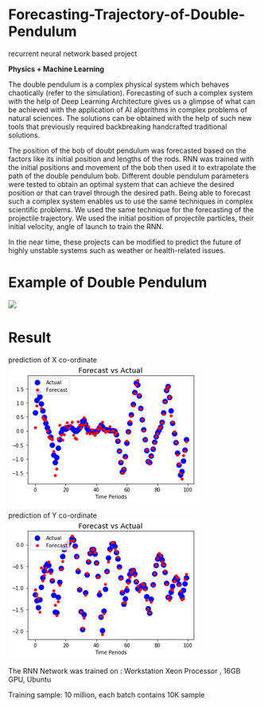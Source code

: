 # Forecasting-Trajectory-of-Double-Pendulum
recurrent neural network based project

**Physics + Machine Learning**

The double pendulum is a complex physical system which behaves chaotically (refer to the simulation).
Forecasting of such a complex system with the help of Deep Learning Architecture gives us a glimpse of what can be achieved with the application of AI algorithms in complex problems of natural sciences. The solutions can be obtained with the help of such new tools that previously required backbreaking handcrafted traditional solutions. 

The position of the bob of doubt pendulum was forecasted based on the factors like its initial position and lengths of the rods. RNN was trained with the initial positions and movement of the bob then used it to extrapolate the path of the double pendulum bob. Different double pendulum parameters were tested to obtain an optimal system that can achieve the desired position or that can travel through the desired path. Being able to forecast such a complex system enables us to use the same techniques in complex scientific problems. We used the same technique for the forecasting of the projectile trajectory. We used the initial position of projectile particles, their initial velocity, angle of launch to train the RNN.   


In the near time, these projects can be modified to predict the future of highly unstable systems such as weather or health-related issues.

# Example of Double Pendulum
![](https://upload.wikimedia.org/wikipedia/commons/6/65/Trajektorie_eines_Doppelpendels.gif)


# Result
prediction of X co-ordinate
![Alt text](results/x2.png?raw=true "Title")

prediction of Y co-ordinate
![Alt text](results/y2.png?raw=true "Title")


The RNN Network was trained on : Workstation Xeon Processor , 16GB GPU, Ubuntu 

Training sample: 10 million, each batch contains 10K sample
